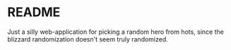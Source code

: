 # README

Just a silly web-application for picking a random hero from hots, since the blizzard randomization doesn't seem truly randomized.